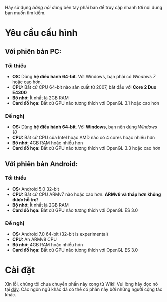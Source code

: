 Hãy sử dụng *bảng nội dung* bên tay phải bạn để truy cập nhanh tới nội dung bạn muốn tìm kiếm.

# Yêu cầu cấu hình

## Với phiên bản PC:

### Tối thiểu

- **OS:** Dùng **hệ điều hành 64-bit**. Với Windows, bạn phải có *Windows 7* hoặc cao hơn.
- **CPU:** Bất cứ CPU 64-bit nào sản xuất từ 2007, bắt đầu với **Core 2 Duo E4300**
- **Bộ nhớ:** Ít nhất là 2GB RAM
- **Card đồ họa:** Bất cứ GPU nào tương thích với OpenGL 3.1 hoặc cao hơn

### Đề nghị

- **OS:** Dùng **hệ điều hành 64-bit**. Với **Windows**, bạn nên dùng *Windows 10*
- **CPU:** Bất cứ CPU của Intel hoặc AMD nào có 4 cores hoặc nhiều hơn
- **Bộ nhớ:** 4GB RAM hoặc nhiều hơn
- **Card đồ họa:** Bất cứ GPU nào tương thích với OpenGL 3.3 hoặc cao hơn

## Với phiên bản Android:


### Tối thiểu

- **OS:** Android 5.0 32-bit
- **CPU:** Bất cứ CPU ARMv7 nào hoặc cao hơn. **ARMv6 và thấp hơn không được hỗ trợ!**
- **Bộ nhớ:** Ít nhất là 2GB RAM
- **Card đồ họa:** Bất cứ GPU nào tương thích với OpenGL ES 3.0

### Đề nghị
- **OS:** Android 7.0 64-bit (32-bit is experimental)
- **CPU:** An ARMv8 CPU
- **Bộ nhớ:** 4GB RAM hoặc nhiều hơn
- **Card đồ họa:** Bất cứ GPU nào tương thích với OpenGL ES 3.0

# Cài đặt

Xin lỗi, chúng tôi chưa chuyển phần này xong từ Wiki! Vui lòng hãy đọc nó tại [đây](https://github.com/EKA2L1/EKA2L1/wiki/Using-the-emulator). Các ngôn ngữ khác đã có thể có phần này
bởi những người cộng tác khác.